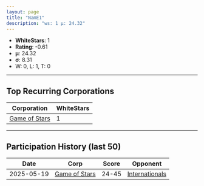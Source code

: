 ```yaml
---
layout: page
title: "NamE1"
description: "ws: 1 μ: 24.32"
---
```

- **WhiteStars**: 1
- **Rating**: -0.61
- **μ**: 24.32  
- **σ**: 8.31
- W: 0, L: 1, T: 0

---

## Top Recurring Corporations

| Corporation | WhiteStars |
| --- | --- |
| [Game of Stars](https://ws.tsl.rocks/corp/ad5bb68e6076ee70e6715ecead226fc9880b66a87b68acb3098843f723c1562e/) | 1 |

---

## Participation History (last 50)

| Date | Corp | Score | Opponent |
| --- | --- | --- | --- |
| 2025-05-19 | [Game of Stars](https://ws.tsl.rocks/corp/ad5bb68e6076ee70e6715ecead226fc9880b66a87b68acb3098843f723c1562e/) | 24-45 | [Internationals](https://ws.tsl.rocks/corp/7ddbb3c057311d12ecc582b5767dc061653f6b7769ea81f82c752ec258aff6cc/) |